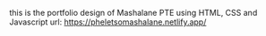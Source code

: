 this is the portfolio design of Mashalane PTE using HTML, CSS and Javascript
url: https://pheletsomashalane.netlify.app/
